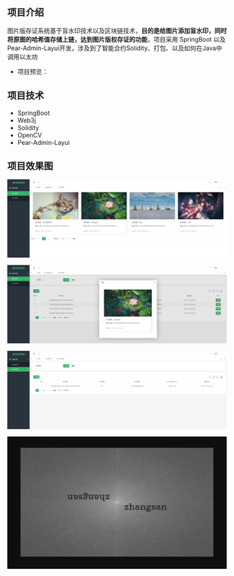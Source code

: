 ## 项目介绍

图片版存证系统基于盲水印技术以及区块链技术，**目的是给图片添加盲水印，同时将原图的哈希值存储上链，达到图片版权存证的功能**，项目采用 SpringBoot 以及Pear-Admin-Layui开发，涉及到了智能合约Solidity、打包、以及如何在Java中调用以太坊

* 项目预览：

## 项目技术

* SpringBoot
* Web3j
* Solidity
* OpenCV
* Pear-Admin-Layui

## 项目效果图

![image-20210705205114350](README/image-20210705205114350.png)

![image-20210705205220704](README/image-20210705205220704.png)

![image-20210705205317737](README/image-20210705205317737.png)

![image-20210705205421930](README/image-20210705205421930.png)


   

